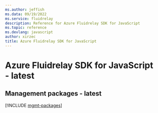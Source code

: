 ```yaml
---
ms.author: jeffish
ms.data: 09/19/2022
ms.service: fluidrelay
description: Reference for Azure Fluidrelay SDK for JavaScript
ms.topic: reference
ms.devlang: javascript
author: xirzec
title: Azure Fluidrelay SDK for JavaScript
---
```

# Azure Fluidrelay SDK for JavaScript - latest

## Management packages - latest
[!INCLUDE [mgmt-packages](fluidrelay-mgmt-index.md)]
